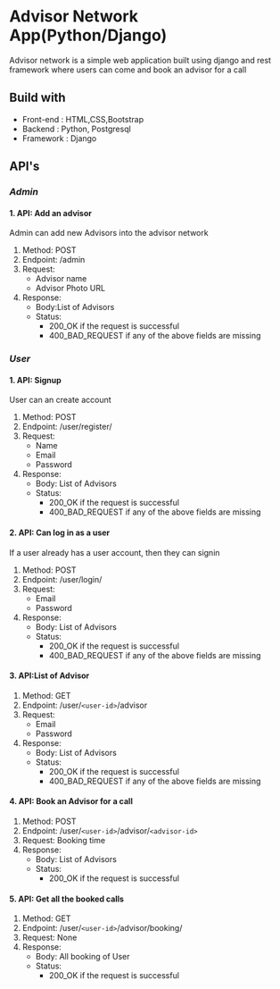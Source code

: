 # Advisor Network App(Python/Django) #
Advisor network is a simple web application built using django and rest framework where users can come and book an advisor for a call

## Build with ##
* Front-end : HTML,CSS,Bootstrap
* Backend : Python, Postgresql
* Framework : Django

## API's ##

### *Admin* ###
#### 1. API: Add an advisor
Admin can add new Advisors into the advisor network 
1. Method: POST
2. Endpoint: /admin
3. Request:
   * Advisor name
   * Advisor Photo URL
4. Response:
   * Body:List of Advisors
   * Status:
      * 200_OK if the request is successful
      * 400_BAD_REQUEST if any of the above fields are missing


### *User* ###
#### 1. API: Signup ####
User can an create account
1. Method: POST
2. Endpoint: /user/register/
3. Request:
   * Name
   * Email
   * Password
4. Response:
   * Body: List of Advisors
   * Status:
      * 200_OK if the request is successful
      * 400_BAD_REQUEST if any of the above fields are missing

#### 2. API: Can log in as a user ####
If a user already has a user account, then they can signin
1. Method: POST
2. Endpoint: /user/login/
3. Request:
   * Email
   * Password
4. Response:
   * Body: List of Advisors
   * Status:
      * 200_OK if the request is successful
      * 400_BAD_REQUEST if any of the above fields are missing

#### 3. API:List of Advisor ####
1. Method: GET
2. Endpoint: /user/`<user-id>`/advisor
3. Request:
   * Email
   * Password
4. Response:
   * Body: List of Advisors
   * Status:
      * 200_OK if the request is successful
      * 400_BAD_REQUEST if any of the above fields are missing
 
#### 4. API: Book an Advisor for a call ####
1. Method: POST
2. Endpoint: /user/`<user-id>`/advisor/`<advisor-id>`
3. Request: Booking time
4. Response:
   * Body: List of Advisors
   * Status:
      * 200_OK if the request is successful

#### 5. API: Get all the booked calls ####
1. Method: GET
2. Endpoint: /user/`<user-id>`/advisor/booking/
3. Request: None
4. Response:
   * Body: All booking of User
   * Status:
      * 200_OK if the request is successful

 




